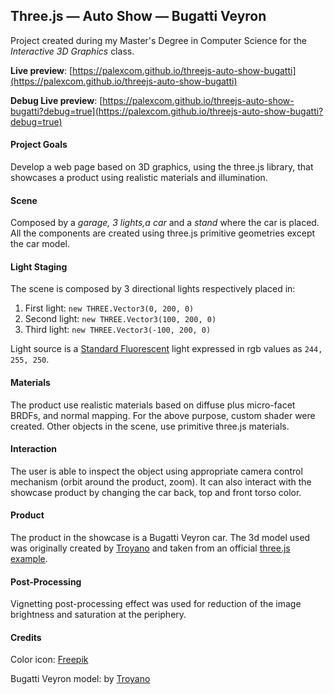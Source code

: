 Three.js — Auto Show — Bugatti Veyron
-------------------------------------
Project created during my Master's Degree in Computer Science for the _Interactive 3D Graphics_ class.

__Live preview__: [https://palexcom.github.io/threejs-auto-show-bugatti](https://palexcom.github.io/threejs-auto-show-bugatti)

__Debug Live preview__: [https://palexcom.github.io/threejs-auto-show-bugatti?debug=true](https://palexcom.github.io/threejs-auto-show-bugatti?debug=true)

#### Project Goals
Develop a web page based on 3D graphics, using the three.js library,
that showcases a product using realistic materials and illumination.

#### Scene
Composed by a _garage, 3 lights,a car_  and a _stand_ where the car is placed.
All the components are created using three.js primitive geometries except the car model.

#### Light Staging
The scene is composed by 3 directional lights respectively placed in:

1. First light: ```new THREE.Vector3(0, 200, 0)```
2. Second light: ```new THREE.Vector3(100, 200, 0)```
3. Third light: ```new THREE.Vector3(-100, 200, 0)```

Light source is a [Standard Fluorescent](http://planetpixelemporium.com/tutorialpages/light.html) light
expressed in rgb values as ```244, 255, 250```.

#### Materials
The product use realistic materials based on diffuse plus micro-facet BRDFs, and normal mapping.
For the above purpose, custom shader were created. Other objects in the scene, use primitive three.js materials.

#### Interaction
The user is able to inspect the object using appropriate camera control mechanism (orbit around the product, zoom).
It can also interact with the showcase product by changing the car back, top and front torso color.

#### Product
The product in the showcase is a Bugatti Veyron car.
The 3d model used was originally created by [Troyano](http://artist-3d.com/free_3d_models/dnm/model_disp.php?uid=1129)
and taken from an official [three.js example](https://github.com/mrdoob/three.js/tree/master/examples/obj/veyron).

#### Post-Processing
Vignetting post-processing effect was used for reduction of the image brightness and saturation at the periphery.


#### Credits
Color icon: [Freepik](http://www.flaticon.com/authors/freepik)

Bugatti Veyron model: by [Troyano](http://artist-3d.com/free_3d_models/dnm/model_disp.php?uid=1129)
